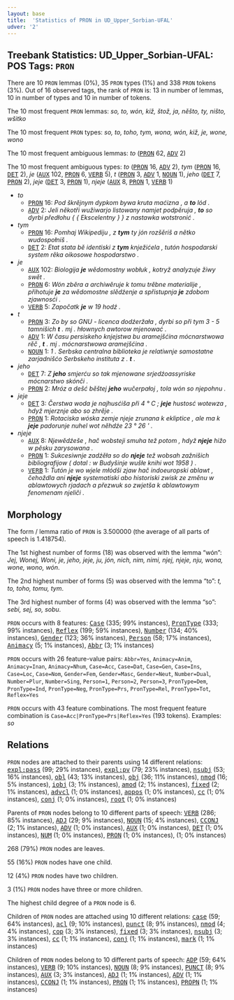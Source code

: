 ```yaml
---
layout: base
title:  'Statistics of PRON in UD_Upper_Sorbian-UFAL'
udver: '2'
---
```


## Treebank Statistics: UD_Upper_Sorbian-UFAL: POS Tags: `PRON`

There are 10 `PRON` lemmas (0%), 35 `PRON` types (1%) and 338 `PRON` tokens (3%).
Out of 16 observed tags, the rank of `PRON` is: 13 in number of lemmas, 10 in number of types and 10 in number of tokens.

The 10 most frequent `PRON` lemmas: <em>so, to, wón, kiž, štož, ja, něšto, ty, ništo, wšitko</em>

The 10 most frequent `PRON` types:  <em>so, to, toho, tym, wona, wón, kiž, je, wone, wono</em>

The 10 most frequent ambiguous lemmas: <em>to</em> (<tt><a href="hsb_ufal-pos-PRON.html">PRON</a></tt> 62, <tt><a href="hsb_ufal-pos-ADV.html">ADV</a></tt> 2)

The 10 most frequent ambiguous types:  <em>to</em> (<tt><a href="hsb_ufal-pos-PRON.html">PRON</a></tt> 16, <tt><a href="hsb_ufal-pos-ADV.html">ADV</a></tt> 2), <em>tym</em> (<tt><a href="hsb_ufal-pos-PRON.html">PRON</a></tt> 16, <tt><a href="hsb_ufal-pos-DET.html">DET</a></tt> 2), <em>je</em> (<tt><a href="hsb_ufal-pos-AUX.html">AUX</a></tt> 102, <tt><a href="hsb_ufal-pos-PRON.html">PRON</a></tt> 6, <tt><a href="hsb_ufal-pos-VERB.html">VERB</a></tt> 5), <em>t</em> (<tt><a href="hsb_ufal-pos-PRON.html">PRON</a></tt> 3, <tt><a href="hsb_ufal-pos-ADV.html">ADV</a></tt> 1, <tt><a href="hsb_ufal-pos-NOUN.html">NOUN</a></tt> 1), <em>jeho</em> (<tt><a href="hsb_ufal-pos-DET.html">DET</a></tt> 7, <tt><a href="hsb_ufal-pos-PRON.html">PRON</a></tt> 2), <em>jeje</em> (<tt><a href="hsb_ufal-pos-DET.html">DET</a></tt> 3, <tt><a href="hsb_ufal-pos-PRON.html">PRON</a></tt> 1), <em>njeje</em> (<tt><a href="hsb_ufal-pos-AUX.html">AUX</a></tt> 8, <tt><a href="hsb_ufal-pos-PRON.html">PRON</a></tt> 1, <tt><a href="hsb_ufal-pos-VERB.html">VERB</a></tt> 1)


* <em>to</em>
  * <tt><a href="hsb_ufal-pos-PRON.html">PRON</a></tt> 16: <em>Pod škrějnym dypkom bywa kruta maćizna , a <b>to</b> lód .</em>
  * <tt><a href="hsb_ufal-pos-ADV.html">ADV</a></tt> 2: <em>Jeli někotři wužiwarjo listowany namjet podpěruja , <b>to</b> so dyrbi předłohu { { Ekscelentny } } z nastawka wotstronić .</em>
* <em>tym</em>
  * <tt><a href="hsb_ufal-pos-PRON.html">PRON</a></tt> 16: <em>Pomhaj Wikipediju , z <b>tym</b> ty jón rozšěriš a nětko wudospołniš .</em>
  * <tt><a href="hsb_ufal-pos-DET.html">DET</a></tt> 2: <em>Etat stata bě identiski z <b>tym</b> knježićela , tutón hospodarski system rěka oikosowe hospodarstwo .</em>
* <em>je</em>
  * <tt><a href="hsb_ufal-pos-AUX.html">AUX</a></tt> 102: <em>Biologija <b>je</b> wědomostny wobłuk , kotryž analyzuje žiwy swět .</em>
  * <tt><a href="hsb_ufal-pos-PRON.html">PRON</a></tt> 6: <em>Wón zběra a archiwěruje k tomu trěbne materialije , přihotuje <b>je</b> za wědomostne slědźenje a spřistupnja <b>je</b> zdobom zjawnosći .</em>
  * <tt><a href="hsb_ufal-pos-VERB.html">VERB</a></tt> 5: <em>Započatk <b>je</b> w 19 hodź .</em>
* <em>t</em>
  * <tt><a href="hsb_ufal-pos-PRON.html">PRON</a></tt> 3: <em>Zo by so GNU - licenca dodźeržała , dyrbi so při tym 3 - 5 tamnišich <b>t</b> . mj . hłownych awtorow mjenować .</em>
  * <tt><a href="hsb_ufal-pos-ADV.html">ADV</a></tt> 1: <em>W času persiskeho knjejstwa bu aramejšćina mócnarstwowa rěč , <b>t</b> . mj . mócnarstwowa aramejšćina .</em>
  * <tt><a href="hsb_ufal-pos-NOUN.html">NOUN</a></tt> 1: <em>1 . Serbska centralna biblioteka je relatiwnje samostatne zarjadnišćo Serbskeho instituta z . <b>t</b> .</em>
* <em>jeho</em>
  * <tt><a href="hsb_ufal-pos-DET.html">DET</a></tt> 7: <em>Z <b>jeho</b> smjerću so tak mjenowane srjedźoassyriske mócnarstwo skónči .</em>
  * <tt><a href="hsb_ufal-pos-PRON.html">PRON</a></tt> 2: <em>Mróz a dešć běštej <b>jeho</b> wučerpałoj , tola wón so njepohnu .</em>
* <em>jeje</em>
  * <tt><a href="hsb_ufal-pos-DET.html">DET</a></tt> 3: <em>Čerstwa woda je najhusćiša při 4 ° C ; <b>jeje</b> hustosć wotewza , hdyž mjerznje abo so zhrěje .</em>
  * <tt><a href="hsb_ufal-pos-PRON.html">PRON</a></tt> 1: <em>Rotaciska wóska zemje njeje zrunana k ekliptice , ale ma k <b>jeje</b> padorunje nuhel wot něhdźe 23 ° 26 ' .</em>
* <em>njeje</em>
  * <tt><a href="hsb_ufal-pos-AUX.html">AUX</a></tt> 8: <em>Njewědźeše , hač wobsteji smuha tež potom , hdyž <b>njeje</b> hižo w pěsku zarysowana .</em>
  * <tt><a href="hsb_ufal-pos-PRON.html">PRON</a></tt> 1: <em>Sukcesiwnje zadźěła so do <b>njeje</b> tež wobsah zažnišich bibliografijow ( dotal : w Budyšinje wušłe knihi wot 1958 ) .</em>
  * <tt><a href="hsb_ufal-pos-VERB.html">VERB</a></tt> 1: <em>Tutón je wo wjele młódši zjaw hač indoeuropski ablawt , čehoždla ani <b>njeje</b> systematiski abo historiski zwisk ze změnu w ablawtowych rjadach a přezwuk so zwjetša k ablawtowym fenomenam njeliči .</em>

## Morphology

The form / lemma ratio of `PRON` is 3.500000 (the average of all parts of speech is 1.418754).

The 1st highest number of forms (18) was observed with the lemma “wón”: <em>Jej, Wonej, Woni, je, jeho, jeje, ju, jón, nich, nim, nimi, njej, njeje, nju, wona, wone, wono, wón</em>.

The 2nd highest number of forms (5) was observed with the lemma “to”: <em>t, to, toho, tomu, tym</em>.

The 3rd highest number of forms (4) was observed with the lemma “so”: <em>sebi, sej, so, sobu</em>.

`PRON` occurs with 8 features: <tt><a href="hsb_ufal-feat-Case.html">Case</a></tt> (335; 99% instances), <tt><a href="hsb_ufal-feat-PronType.html">PronType</a></tt> (333; 99% instances), <tt><a href="hsb_ufal-feat-Reflex.html">Reflex</a></tt> (199; 59% instances), <tt><a href="hsb_ufal-feat-Number.html">Number</a></tt> (134; 40% instances), <tt><a href="hsb_ufal-feat-Gender.html">Gender</a></tt> (123; 36% instances), <tt><a href="hsb_ufal-feat-Person.html">Person</a></tt> (58; 17% instances), <tt><a href="hsb_ufal-feat-Animacy.html">Animacy</a></tt> (5; 1% instances), <tt><a href="hsb_ufal-feat-Abbr.html">Abbr</a></tt> (3; 1% instances)

`PRON` occurs with 26 feature-value pairs: `Abbr=Yes`, `Animacy=Anim`, `Animacy=Inan`, `Animacy=Nhum`, `Case=Acc`, `Case=Dat`, `Case=Gen`, `Case=Ins`, `Case=Loc`, `Case=Nom`, `Gender=Fem`, `Gender=Masc`, `Gender=Neut`, `Number=Dual`, `Number=Plur`, `Number=Sing`, `Person=1`, `Person=2`, `Person=3`, `PronType=Dem`, `PronType=Ind`, `PronType=Neg`, `PronType=Prs`, `PronType=Rel`, `PronType=Tot`, `Reflex=Yes`

`PRON` occurs with 43 feature combinations.
The most frequent feature combination is `Case=Acc|PronType=Prs|Reflex=Yes` (193 tokens).
Examples: <em>so</em>


## Relations

`PRON` nodes are attached to their parents using 14 different relations: <tt><a href="hsb_ufal-dep-expl-pass.html">expl:pass</a></tt> (99; 29% instances), <tt><a href="hsb_ufal-dep-expl-pv.html">expl:pv</a></tt> (79; 23% instances), <tt><a href="hsb_ufal-dep-nsubj.html">nsubj</a></tt> (53; 16% instances), <tt><a href="hsb_ufal-dep-obl.html">obl</a></tt> (43; 13% instances), <tt><a href="hsb_ufal-dep-obj.html">obj</a></tt> (36; 11% instances), <tt><a href="hsb_ufal-dep-nmod.html">nmod</a></tt> (16; 5% instances), <tt><a href="hsb_ufal-dep-iobj.html">iobj</a></tt> (3; 1% instances), <tt><a href="hsb_ufal-dep-amod.html">amod</a></tt> (2; 1% instances), <tt><a href="hsb_ufal-dep-fixed.html">fixed</a></tt> (2; 1% instances), <tt><a href="hsb_ufal-dep-advcl.html">advcl</a></tt> (1; 0% instances), <tt><a href="hsb_ufal-dep-appos.html">appos</a></tt> (1; 0% instances), <tt><a href="hsb_ufal-dep-cc.html">cc</a></tt> (1; 0% instances), <tt><a href="hsb_ufal-dep-conj.html">conj</a></tt> (1; 0% instances), <tt><a href="hsb_ufal-dep-root.html">root</a></tt> (1; 0% instances)

Parents of `PRON` nodes belong to 10 different parts of speech: <tt><a href="hsb_ufal-pos-VERB.html">VERB</a></tt> (286; 85% instances), <tt><a href="hsb_ufal-pos-ADJ.html">ADJ</a></tt> (29; 9% instances), <tt><a href="hsb_ufal-pos-NOUN.html">NOUN</a></tt> (15; 4% instances), <tt><a href="hsb_ufal-pos-CCONJ.html">CCONJ</a></tt> (2; 1% instances), <tt><a href="hsb_ufal-pos-ADV.html">ADV</a></tt> (1; 0% instances), <tt><a href="hsb_ufal-pos-AUX.html">AUX</a></tt> (1; 0% instances), <tt><a href="hsb_ufal-pos-DET.html">DET</a></tt> (1; 0% instances), <tt><a href="hsb_ufal-pos-NUM.html">NUM</a></tt> (1; 0% instances), <tt><a href="hsb_ufal-pos-PRON.html">PRON</a></tt> (1; 0% instances),  (1; 0% instances)

268 (79%) `PRON` nodes are leaves.

55 (16%) `PRON` nodes have one child.

12 (4%) `PRON` nodes have two children.

3 (1%) `PRON` nodes have three or more children.

The highest child degree of a `PRON` node is 6.

Children of `PRON` nodes are attached using 10 different relations: <tt><a href="hsb_ufal-dep-case.html">case</a></tt> (59; 64% instances), <tt><a href="hsb_ufal-dep-acl.html">acl</a></tt> (9; 10% instances), <tt><a href="hsb_ufal-dep-punct.html">punct</a></tt> (8; 9% instances), <tt><a href="hsb_ufal-dep-nmod.html">nmod</a></tt> (4; 4% instances), <tt><a href="hsb_ufal-dep-cop.html">cop</a></tt> (3; 3% instances), <tt><a href="hsb_ufal-dep-fixed.html">fixed</a></tt> (3; 3% instances), <tt><a href="hsb_ufal-dep-nsubj.html">nsubj</a></tt> (3; 3% instances), <tt><a href="hsb_ufal-dep-cc.html">cc</a></tt> (1; 1% instances), <tt><a href="hsb_ufal-dep-conj.html">conj</a></tt> (1; 1% instances), <tt><a href="hsb_ufal-dep-mark.html">mark</a></tt> (1; 1% instances)

Children of `PRON` nodes belong to 10 different parts of speech: <tt><a href="hsb_ufal-pos-ADP.html">ADP</a></tt> (59; 64% instances), <tt><a href="hsb_ufal-pos-VERB.html">VERB</a></tt> (9; 10% instances), <tt><a href="hsb_ufal-pos-NOUN.html">NOUN</a></tt> (8; 9% instances), <tt><a href="hsb_ufal-pos-PUNCT.html">PUNCT</a></tt> (8; 9% instances), <tt><a href="hsb_ufal-pos-AUX.html">AUX</a></tt> (3; 3% instances), <tt><a href="hsb_ufal-pos-ADJ.html">ADJ</a></tt> (1; 1% instances), <tt><a href="hsb_ufal-pos-ADV.html">ADV</a></tt> (1; 1% instances), <tt><a href="hsb_ufal-pos-CCONJ.html">CCONJ</a></tt> (1; 1% instances), <tt><a href="hsb_ufal-pos-PRON.html">PRON</a></tt> (1; 1% instances), <tt><a href="hsb_ufal-pos-PROPN.html">PROPN</a></tt> (1; 1% instances)

